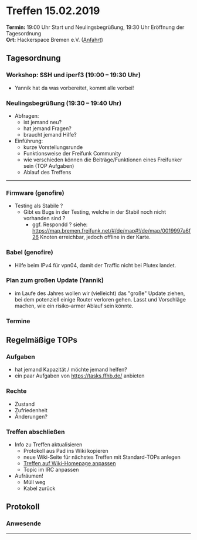 # Treffen 15.02.2019

**Termin:** 19:00 Uhr Start und Neulingsbegrüßung, 19:30 Uhr Eröffnung der Tagesordnung  
**Ort:** Hackerspace Bremen e.V. ([Anfahrt](https://www.hackerspace-bremen.de/anfahrt/))

## Tagesordnung
### Workshop: SSH und iperf3 (19:00 – 19:30 Uhr)
* Yannik hat da was vorbereitet, kommt alle vorbei!

### Neulingsbegrüßung (19:30 – 19:40 Uhr)
- Abfragen:
    - ist jemand neu?
    - hat jemand Fragen?
    - braucht jemand Hilfe?
- Einführung:
    - kurze Vorstellungsrunde
    - Funktionsweise der Freifunk Community
    - wie verschieden können die Beiträge/Funktionen eines Freifunker sein (TOP Aufgaben)
    - Ablauf des Treffens


---

### Firmware (genofire)
- Testing als Stabile ?
  - Gibt es Bugs in der Testing, welche in der Stabil noch nicht vorhanden sind ?
    - ggf. Respondd ? siehe: https://map.bremen.freifunk.net/#/de/map#!/de/map/0019997a6f26 Knoten erreichbar, jedoch offline in der Karte.

### Babel (genofire)
- Hilfe beim IPv4 für vpn04, damit der Traffic nicht bei Plutex landet.

### Plan zum großen Update (Yannik)
- im Laufe des Jahres wollen wir (vielleicht) das "große" Update ziehen, bei dem potenziell einige Router verloren gehen. Lasst und Vorschläge machen, wie ein risiko-armer Ablauf sein könnte.

### Termine

## Regelmäßige TOPs

### Aufgaben
- hat jemand Kapazität / möchte jemand helfen?
- ein paar Aufgaben von https://tasks.ffhb.de/ anbieten

### Rechte
- Zustand
- Zufriedenheit
- Änderungen?

### Treffen abschließen
- Info zu Treffen aktualisieren
  - Protokoll aus Pad ins Wiki kopieren
  - neue Wiki-Seite für nächstes Treffen mit Standard-TOPs anlegen
  - [Treffen auf Wiki-Homepage anpassen](https://wiki.bremen.freifunk.net/Home)
  - Topic im IRC anpassen
- Aufräumen!
  - Müll weg
  - Kabel zurück

## Protokoll

### Anwesende

---
